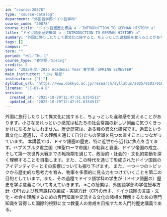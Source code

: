 ```yaml
---
id: "course:20878"
type: "course-catalog"
department: "外国語学部ドイツ語学科"
course_code: "20878"
course_title: "ドイツ語圏歴史概論 a ／INTRODUCTION TO GERMAN HISTORY a"
title: "ドイツ語圏歴史概論 a ／INTRODUCTION TO GERMAN HISTORY a"
summary: "外国に旅行したりして異文化に接すると、ちょっとした違和感を覚えることがあります。小さなあれっという感覚は私たちの社会常識の新しい側面に気づくきっかけになるかもしれません。歴史研究は、ある種の異文化研究です。過去という異文化に遭遇し、その理解…"
tags: []
campus: ""
term: ""
period: "木1／Thu 1"
course_type: "春学期／Spring"
credits: 2
year: "2025年度／2025 Academic Year 春学期／SPRING SEMESTER"
main_instructor: "上村 敏郎"
instructors: ["[]"]
syllabus_url: "https://www.dokkyo.ac.jp/research/syllabus/2025/0101/0101_20878_ja_JP.html"
license: "CC-BY-4.0"
version:
  created_at: "2025-10-29T12:47:51.635451Z"
  updated_at: "2025-10-29T12:47:51.635451Z"
---
```

外国に旅行したりして異文化に接すると、ちょっとした違和感を覚えることがあります。小さなあれっという感覚は私たちの社会常識の新しい側面に気づくきっかけになるかもしれません。歴史研究は、ある種の異文化研究です。過去という異文化に遭遇し、その理解を通じて自分たちの常識を見つめ直すことにつながっています。 本講義では、ドイツ語圏の歴史、特に近世から近代に焦点を当てます。ハプスブルク君主国（神聖ローマ帝国）の勃興と衰退、ドイツ帝国の成立、そして第一次世界大戦までの転換期を通じて、政治的・社会的・文化的変動を深く理解することを目指します。また、この時代を通じて形成されたドイツ国民のアイデンティティとその影響についても掘り下げます。 また、一つ一つのトピックから歴史的な思考力を育み、物事を多面的に見る力をつけていくことを第二の目的としています。また、その過程でドイツ語学科の学生が（ドイツ語圏の）歴史を学ぶ意義について考えていきます。 ※この授業は、外国語学部の学位授与方針（DP)および教育課程の編成・実施方針（CP)の示す、ドイツ語圏の言語・文化・社会を理解するための専門知識や交流する文化の諸相を理解するための専門知識を習得した国際的視野に立つ教養人の育成を目指すため入門的歴史講義である。
